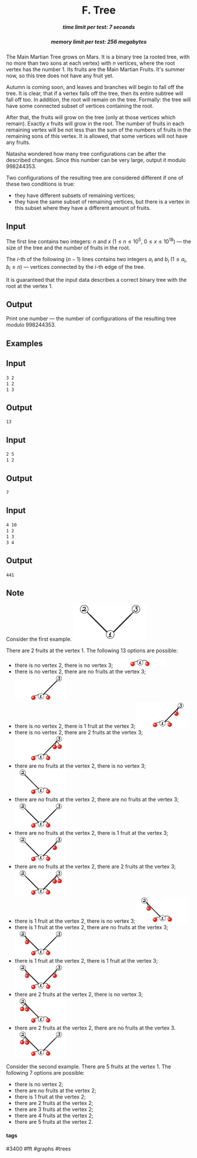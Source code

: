 <h1 style='text-align: center;'> F. Tree</h1>

<h5 style='text-align: center;'>time limit per test: 7 seconds</h5>
<h5 style='text-align: center;'>memory limit per test: 256 megabytes</h5>

The Main Martian Tree grows on Mars. It is a binary tree (a rooted tree, with no more than two sons at each vertex) with $n$ vertices, where the root vertex has the number $1$. Its fruits are the Main Martian Fruits. It's summer now, so this tree does not have any fruit yet.

Autumn is coming soon, and leaves and branches will begin to fall off the tree. It is clear, that if a vertex falls off the tree, then its entire subtree will fall off too. In addition, the root will remain on the tree. Formally: the tree will have some connected subset of vertices containing the root.

After that, the fruits will grow on the tree (only at those vertices which remain). Exactly $x$ fruits will grow in the root. The number of fruits in each remaining vertex will be not less than the sum of the numbers of fruits in the remaining sons of this vertex. It is allowed, that some vertices will not have any fruits.

Natasha wondered how many tree configurations can be after the described changes. Since this number can be very large, output it modulo $998244353$.

Two configurations of the resulting tree are considered different if one of these two conditions is true:

* they have different subsets of remaining vertices;
* they have the same subset of remaining vertices, but there is a vertex in this subset where they have a different amount of fruits.
## Input

The first line contains two integers: $n$ and $x$ ($1 \le n \le 10^5$, $0 \le x \le 10^{18}$) — the size of the tree and the number of fruits in the root.

The $i$-th of the following $(n-1)$ lines contains two integers $a_i$ and $b_i$ ($1 \le a_i, b_i \le n$) — vertices connected by the $i$-th edge of the tree.

It is guaranteed that the input data describes a correct binary tree with the root at the vertex $1$.

## Output

Print one number — the number of configurations of the resulting tree modulo $998244353$.

## Examples

## Input


```
3 2  
1 2  
1 3  

```
## Output


```
13  

```
## Input


```
2 5  
1 2  

```
## Output


```
7  

```
## Input


```
4 10  
1 2  
1 3  
3 4  

```
## Output


```
441  

```
## Note

Consider the first example. ![](images/5d4507ad53aaf6b231fe52f14f47257b4e5a6677.png)

There are $2$ fruits at the vertex $1$. The following $13$ options are possible:

* there is no vertex $2$, there is no vertex $3$; ![](images/04fc9ce5c31ce68d5ec65b2dad73d38e0d7909e9.png)
* there is no vertex $2$, there are no fruits at the vertex $3$; ![](images/577fa29a6c19321a47434a1e0b64ccfc08aa76ca.png)
* there is no vertex $2$, there is $1$ fruit at the vertex $3$; ![](images/15df044750aa7d03e2707e70774e10f27840db14.png)
* there is no vertex $2$, there are $2$ fruits at the vertex $3$; ![](images/f0a945a79275a96c02c66cba984a99425f941a99.png)
* there are no fruits at the vertex $2$, there is no vertex $3$; ![](images/37ff1bdb528938554fdf484fb70e650886186cc6.png)
* there are no fruits at the vertex $2$, there are no fruits at the vertex $3$; ![](images/d60e039c9904ce74a660c25a7223fa6467f23e6d.png)
* there are no fruits at the vertex $2$, there is $1$ fruit at the vertex $3$; ![](images/5ed86b348f8846b0bf98f332f5cad0cf33ba52e6.png)
* there are no fruits at the vertex $2$, there are $2$ fruits at the vertex $3$; ![](images/1e46c9aa2124ad8ec53b37d94a654b8b3bd4d919.png)
* there is $1$ fruit at the vertex $2$, there is no vertex $3$; ![](images/608bda26f2294ec3eeac11c289c2531cb57bbbf5.png)
* there is $1$ fruit at the vertex $2$, there are no fruits at the vertex $3$; ![](images/bd7155e32fdf6a7b5fed5e9544468072f40694d7.png)
* there is $1$ fruit at the vertex $2$, there is $1$ fruit at the vertex $3$; ![](images/3e6be08ddf1224d21d7863d0c894fd727e8b606b.png)
* there are $2$ fruits at the vertex $2$, there is no vertex $3$; ![](images/3acb573aaa23afbb3efe6a45a4bde191c35ec69c.png)
* there are $2$ fruits at the vertex $2$, there are no fruits at the vertex $3$. ![](images/8aef12a29e5e2d53fec7ddc5aadc7d58c4618ed7.png)

Consider the second example. There are $5$ fruits at the vertex $1$. The following $7$ options are possible:

* there is no vertex $2$;
* there are no fruits at the vertex $2$;
* there is $1$ fruit at the vertex $2$;
* there are $2$ fruits at the vertex $2$;
* there are $3$ fruits at the vertex $2$;
* there are $4$ fruits at the vertex $2$;
* there are $5$ fruits at the vertex $2$.


#### tags 

#3400 #fft #graphs #trees 